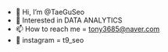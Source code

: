 - 👋 Hi, I’m @TaeGuSeo
- 👀 Interested in DATA ANALYTICS
- 📫 How to reach me = tony3685@naver.com
- 📌 instagram = t9_seo
